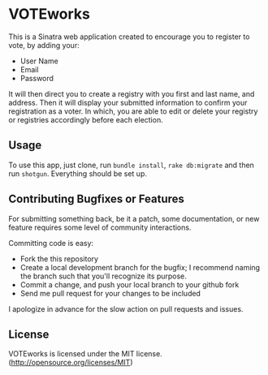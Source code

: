 # VOTEworks

This is a Sinatra web application created to encourage you to register to vote, by adding your:

* User Name
* Email 
* Password

It will then direct you to create a registry with you first and last name, and address. Then it will display your submitted information to confirm your registration as a voter. In which, you are able to edit or delete your registry or registries accordingly before each election. 

## Usage

To use this app, just clone, run `bundle install`, `rake db:migrate` and then run `shotgun`.
Everything should be set up.

## Contributing Bugfixes or Features

For submitting something back, be it a patch, some documentation, or new feature requires some level of
community interactions.

Committing code is easy:

- Fork the this repository
- Create a local development branch for the bugfix; I recommend naming the branch such that you'll
  recognize its purpose.
- Commit a change, and push your local branch to your github fork
- Send me pull request for your changes to be included

I apologize in advance for the slow action on pull requests and issues.

## License
VOTEworks is licensed under the MIT license. (http://opensource.org/licenses/MIT)